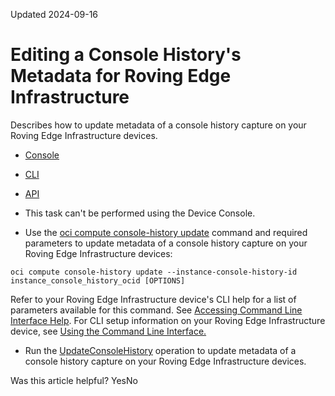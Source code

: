 Updated 2024-09-16
# Editing a Console History's Metadata for Roving Edge Infrastructure
Describes how to update metadata of a console history capture on your Roving Edge Infrastructure devices.
  * [Console](https://docs.oracle.com/en-us/iaas/Content/Rover/Compute/Console_History/update_console-history.htm)
  * [CLI](https://docs.oracle.com/en-us/iaas/Content/Rover/Compute/Console_History/update_console-history.htm)
  * [API](https://docs.oracle.com/en-us/iaas/Content/Rover/Compute/Console_History/update_console-history.htm)


  * This task can't be performed using the Device Console.
  * Use the [oci compute console-history update](https://docs.oracle.com/iaas/tools/oci-cli/latest/oci_cli_docs/cmdref/compute/console-history/update.html) command and required parameters to update metadata of a console history capture on your Roving Edge Infrastructure devices:
```
oci compute console-history update --instance-console-history-id instance_console_history_ocid [OPTIONS]
```

Refer to your Roving Edge Infrastructure device's CLI help for a list of parameters available for this command. See [Accessing Command Line Interface Help](https://docs.oracle.com/en-us/iaas/Content/Rover/Access/cli_install.htm#CLIAccessHelp).
For CLI setup information on your Roving Edge Infrastructure device, see [Using the Command Line Interface.](https://docs.oracle.com/en-us/iaas/Content/Rover/Access/cli_install.htm#CLI "Describes how to use the Command Line Interface to access a a Roving Edge Infrastructure device.")
  * Run the [UpdateConsoleHistory](https://docs.oracle.com/iaas/api/#/en/iaas/latest/ConsoleHistory/UpdateConsoleHistory) operation to update metadata of a console history capture on your Roving Edge Infrastructure devices.


Was this article helpful?
YesNo

